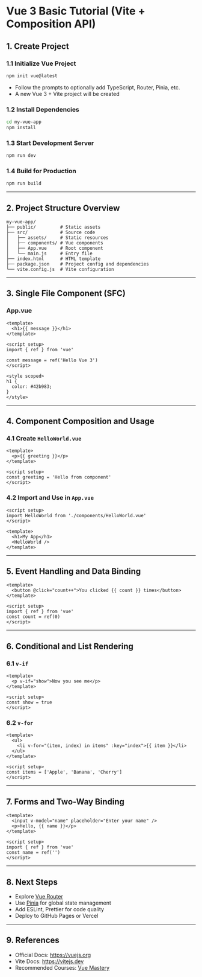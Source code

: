 # Vue 3 Basic Tutorial (Vite + Composition API)

## 1. Create Project

### 1.1 Initialize Vue Project
```bash
npm init vue@latest
```
- Follow the prompts to optionally add TypeScript, Router, Pinia, etc.
- A new Vue 3 + Vite project will be created

### 1.2 Install Dependencies
```bash
cd my-vue-app
npm install
```

### 1.3 Start Development Server
```bash
npm run dev
```

### 1.4 Build for Production
```bash
npm run build
```

---

## 2. Project Structure Overview
```
my-vue-app/
├── public/         # Static assets
├── src/            # Source code
│   ├── assets/     # Static resources
│   ├── components/ # Vue components
│   ├── App.vue     # Root component
│   └── main.js     # Entry file
├── index.html      # HTML template
├── package.json    # Project config and dependencies
└── vite.config.js  # Vite configuration
```

---

## 3. Single File Component (SFC)

### App.vue
```vue
<template>
  <h1>{{ message }}</h1>
</template>

<script setup>
import { ref } from 'vue'

const message = ref('Hello Vue 3')
</script>

<style scoped>
h1 {
  color: #42b983;
}
</style>
```

---

## 4. Component Composition and Usage

### 4.1 Create `HelloWorld.vue`
```vue
<template>
  <p>{{ greeting }}</p>
</template>

<script setup>
const greeting = 'Hello from component'
</script>
```

### 4.2 Import and Use in `App.vue`
```vue
<script setup>
import HelloWorld from './components/HelloWorld.vue'
</script>

<template>
  <h1>My App</h1>
  <HelloWorld />
</template>
```

---

## 5. Event Handling and Data Binding

```vue
<template>
  <button @click="count++">You clicked {{ count }} times</button>
</template>

<script setup>
import { ref } from 'vue'
const count = ref(0)
</script>
```

---

## 6. Conditional and List Rendering

### 6.1 `v-if`
```vue
<template>
  <p v-if="show">Now you see me</p>
</template>

<script setup>
const show = true
</script>
```

### 6.2 `v-for`
```vue
<template>
  <ul>
    <li v-for="(item, index) in items" :key="index">{{ item }}</li>
  </ul>
</template>

<script setup>
const items = ['Apple', 'Banana', 'Cherry']
</script>
```

---

## 7. Forms and Two-Way Binding
```vue
<template>
  <input v-model="name" placeholder="Enter your name" />
  <p>Hello, {{ name }}</p>
</template>

<script setup>
import { ref } from 'vue'
const name = ref('')
</script>
```

---

## 8. Next Steps
- Explore [Vue Router](https://router.vuejs.org/)
- Use [Pinia](https://pinia.vuejs.org/) for global state management
- Add ESLint, Prettier for code quality
- Deploy to GitHub Pages or Vercel

---

## 9. References
- Official Docs: https://vuejs.org
- Vite Docs: https://vitejs.dev
- Recommended Courses: [Vue Mastery](https://www.vuemastery.com/)
